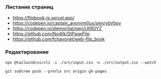 ### Листание страниц

* https://flipbook-js.vercel.app/
* https://codepen.io/captain_anonym0us/pen/ybVbpv
* https://codepen.io/diemoritat/pen/LKROYZ
* https://github.com/Nodlik/StPageFlip
* https://github.com/fchavonet/web-flip_book

### Редактирование

```` shell
npx @tailwindcss/cli -i ./src/input.css -o ./src/output.css --watch
````

```` shell
git subtree push --prefix src origin gh-pages

````
